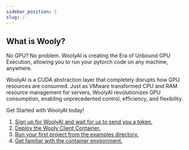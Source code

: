 ```yaml
---
sidebar_position: 1
slug: /
---
```


## What is Wooly?

No GPU? No problem. WoolyAI is creating the Era of Unbound GPU Execution, allowing you to run your pytorch code on any machine, anywhere.

WoolyAI is a CUDA abstraction layer that completely disrupts how GPU resources are consumed. Just as VMware transformed CPU and RAM resource management for servers, WoolyAI revolutionizes GPU consumption, enabling unprecedented control, efficiency, and flexibility.

Get Started with WoolyAI today!

1. [Sign up for WoolyAI and wait for us to send you a token.](https://woolyai.com/get-started/)
2. [Deploy the Wooly Client Container.](./Running%20Your%20First%20Project.md)
3. [Run your first project from the examples directory.](./Running%20Your%20First%20Project.md#run-a-pytorch-project)
4. [Get familiar with the container environment.](./Understanding%20the%20Container%20Environment.md)



